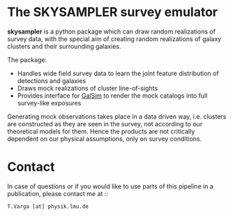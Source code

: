 
The SKYSAMPLER survey emulator
=================================================

**skysampler** is a python package which can draw random realizations of survey data, with the special aim
of creating random realizations of galaxy clusters and their surrounding galaxies.

The package:

* Handles wide field survey data to learn the joint feature distribution of detections and galaxies
* Draws mock realizations of cluster line-of-sights
* Provides interface for [GalSim](https://github.com/GalSim-developers/GalSim) to render the mock catalogs into full survey-like exposures

Generating mock observations takes place in a data driven way, i.e. clusters are constructed as they are seen in
the survey, not according to our theoretical models for them. Hence the products are not critically dependent
on our physical assumptions, only on survey conditions.


Contact
========

In case of questions or if you would like to use parts of this pipeline in a publication, please contact me at ::

    T.Varga [at] physik.lmu.de
